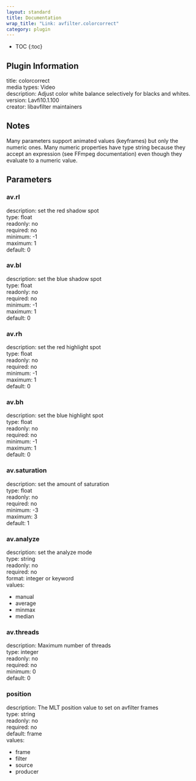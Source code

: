 ```yaml
---
layout: standard
title: Documentation
wrap_title: "Link: avfilter.colorcorrect"
category: plugin
---
```

* TOC
{:toc}

## Plugin Information

title: colorcorrect  
media types:
Video  
description: Adjust color white balance selectively for blacks and whites.  
version: Lavfi10.1.100  
creator: libavfilter maintainers  

## Notes

Many parameters support animated values (keyframes) but only the numeric ones. Many numeric properties have type string because they accept an expression (see FFmpeg documentation) even though they evaluate to a numeric value.

## Parameters

### av.rl

  
description:
set the red shadow spot  
type: float  
readonly: no  
required: no  
minimum: -1  
maximum: 1  
default: 0  

### av.bl

  
description:
set the blue shadow spot  
type: float  
readonly: no  
required: no  
minimum: -1  
maximum: 1  
default: 0  

### av.rh

  
description:
set the red highlight spot  
type: float  
readonly: no  
required: no  
minimum: -1  
maximum: 1  
default: 0  

### av.bh

  
description:
set the blue highlight spot  
type: float  
readonly: no  
required: no  
minimum: -1  
maximum: 1  
default: 0  

### av.saturation

  
description:
set the amount of saturation  
type: float  
readonly: no  
required: no  
minimum: -3  
maximum: 3  
default: 1  

### av.analyze

  
description:
set the analyze mode  
type: string  
readonly: no  
required: no  
format: integer or keyword  
values:  

* manual
* average
* minmax
* median

### av.threads

  
description:
Maximum number of threads  
type: integer  
readonly: no  
required: no  
minimum: 0  
default: 0  

### position

  
description:
The MLT position value to set on avfilter frames  
type: string  
readonly: no  
required: no  
default: frame  
values:  

* frame
* filter
* source
* producer

